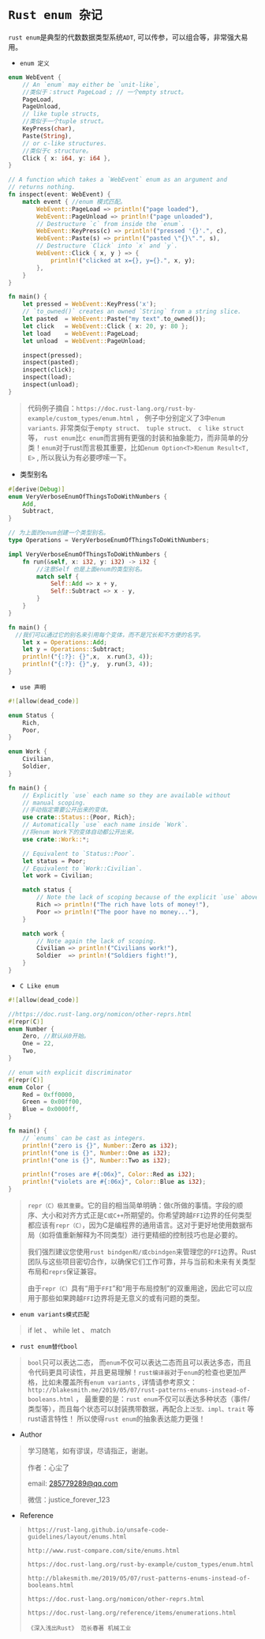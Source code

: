 # 							`Rust enum 杂记`

`rust enum`是典型的代数数据类型系统`ADT`, 可以传参，可以组合等，非常强大易用。



- `enum 定义`

```rust
enum WebEvent {
    // An `enum` may either be `unit-like`,
    //类似于：struct PageLoad ; // 一个empty struct。
    PageLoad,
    PageUnload,
    // like tuple structs,
    //类似于一个tuple struct。
    KeyPress(char),
    Paste(String),
    // or c-like structures.
    //类似于c structure。
    Click { x: i64, y: i64 },
}

// A function which takes a `WebEvent` enum as an argument and
// returns nothing.
fn inspect(event: WebEvent) {
    match event { //enum 模式匹配。
        WebEvent::PageLoad => println!("page loaded"),
        WebEvent::PageUnload => println!("page unloaded"),
        // Destructure `c` from inside the `enum`.
        WebEvent::KeyPress(c) => println!("pressed '{}'.", c),
        WebEvent::Paste(s) => println!("pasted \"{}\".", s),
        // Destructure `Click` into `x` and `y`.
        WebEvent::Click { x, y } => {
            println!("clicked at x={}, y={}.", x, y);
        },
    }
}

fn main() {
    let pressed = WebEvent::KeyPress('x');
    // `to_owned()` creates an owned `String` from a string slice.
    let pasted  = WebEvent::Paste("my text".to_owned());
    let click   = WebEvent::Click { x: 20, y: 80 };
    let load    = WebEvent::PageLoad;
    let unload  = WebEvent::PageUnload;

    inspect(pressed);
    inspect(pasted);
    inspect(click);
    inspect(load);
    inspect(unload);
}
```

> 代码例子摘自：`https://doc.rust-lang.org/rust-by-example/custom_types/enum.html` ， 例子中分别定义了3中`enum variants`.   非常类似于`empty struct、 tuple struct、 c like struct`等，  `rust enum`比`c enum`而言拥有更强的封装和抽象能力，而非简单的分类！`enum`对于rust而言极其重要，比如`enum Option<T>和enum Result<T, E>` , 所以我认为有必要啰嗦一下。



- 类型别名

```rust
#[derive(Debug)]
enum VeryVerboseEnumOfThingsToDoWithNumbers {
    Add,
    Subtract,
}

// 为上面的enum创建一个类型别名。
type Operations = VeryVerboseEnumOfThingsToDoWithNumbers;

impl VeryVerboseEnumOfThingsToDoWithNumbers {
    fn run(&self, x: i32, y: i32) -> i32 {
        //注意Self 也是上面enum的类型别名。
        match self {
            Self::Add => x + y,
            Self::Subtract => x - y,
        }
    }
}

fn main() {
  //我们可以通过它的别名来引用每个变体，而不是冗长和不方便的名字。
    let x = Operations::Add;
    let y = Operations::Subtract;
    println!("{:?}: {}",x,  x.run(3, 4));
    println!("{:?}: {}",y,  y.run(3, 4));
}

```



- `use 声明`

```rust
#![allow(dead_code)]

enum Status {
    Rich,
    Poor,
}

enum Work {
    Civilian,
    Soldier,
}

fn main() {
    // Explicitly `use` each name so they are available without
    // manual scoping.
    //手动指定需要公开出来的变体。
    use crate::Status::{Poor, Rich};
    // Automatically `use` each name inside `Work`.
    //将enum Work下的变体自动都公开出来。
    use crate::Work::*;

    // Equivalent to `Status::Poor`.
    let status = Poor;
    // Equivalent to `Work::Civilian`.
    let work = Civilian;

    match status {
        // Note the lack of scoping because of the explicit `use` above.
        Rich => println!("The rich have lots of money!"),
        Poor => println!("The poor have no money..."),
    }

    match work {
        // Note again the lack of scoping.
        Civilian => println!("Civilians work!"),
        Soldier  => println!("Soldiers fight!"),
    }
}
```



- `C Like enum`

```rust
#![allow(dead_code)]

//https://doc.rust-lang.org/nomicon/other-reprs.html
#[repr(C)]
enum Number {
    Zero, //默认从0开始。
    One = 22,
    Two,
}

// enum with explicit discriminator
#[repr(C)]
enum Color {
    Red = 0xff0000,
    Green = 0x00ff00,
    Blue = 0x0000ff,
}

fn main() {
    // `enums` can be cast as integers.
    println!("zero is {}", Number::Zero as i32);
    println!("one is {}", Number::One as i32);
    println!("one is {}", Number::Two as i32);

    println!("roses are #{:06x}", Color::Red as i32);
    println!("violets are #{:06x}", Color::Blue as i32);
}

```

> `repr（C）极其重要`。它的目的相当简单明确：做`C`所做的事情。字段的顺序、大小和对齐方式正是`C或C++`所期望的。你希望跨越`FFI`边界的任何类型都应该有`repr（C）`，因为C是编程界的通用语言。这对于更好地使用数据布局（如将值重新解释为不同类型）进行更精细的控制技巧也是必要的。
>
> 我们强烈建议您使用`rust bindgen和/或cbindgen`来管理您的`FFI`边界。Rust团队与这些项目密切合作，以确保它们工作可靠，并与当前和未来有关类型布局和`reprs`保证兼容。
>
> 由于`repr（C）`具有“用于`FFI`”和“用于布局控制”的双重用途，因此它可以应用于那些如果跨越`FFI`边界将是无意义的或有问题的类型。



- `enum variants模式匹配`

> if let 、 while let 、 match



- `rust enum替代bool`

> `bool`只可以表达二态， 而`enum`不仅可以表达二态而且可以表达多态，而且令代码更具可读性，并且更易理解！`rust编译器`对于`enum`的检查也更加严格，比如未覆盖所有`enum variants` , 详情请参考原文：`http://blakesmith.me/2019/05/07/rust-patterns-enums-instead-of-booleans.html` ， 最重要的是：`rust enum`不仅可以表达多种状态（事件/类型等），而且每个状态可以封装携带数据，再配合上`泛型、impl、trait` 等rust语言特性！ 所以使得`rust enum`的抽象表达能力更强！



- Author

> 学习随笔，如有谬误，尽请指正，谢谢。
>
> 作者：心尘了
>
> email: [285779289@qq.com](mailto:285779289@qq.com)
>
> 微信：justice_forever_123



- Reference

> `https://rust-lang.github.io/unsafe-code-guidelines/layout/enums.html`
>
> `http://www.rust-compare.com/site/enums.html`
>
> `https://doc.rust-lang.org/rust-by-example/custom_types/enum.html`
>
> `http://blakesmith.me/2019/05/07/rust-patterns-enums-instead-of-booleans.html`
>
> `https://doc.rust-lang.org/nomicon/other-reprs.html`
>
> `https://doc.rust-lang.org/reference/items/enumerations.html`
>
> `《深入浅出Rust》 范长春著 机械工业`
